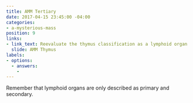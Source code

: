 ```yaml
---
title: AMM Tertiary
date: 2017-04-15 23:45:00 -04:00
categories:
- a-mysterious-mass
position: 9
links:
- link_text: Reevaluate the thymus classification as a lymphoid organ
  slide: AMM Thymus
labels:
- options:
  - answers:
    - 
---
```


Remember that lymphoid organs are only described as primary and secondary.